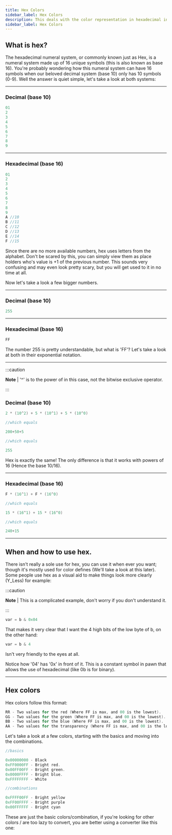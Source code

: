 ```yaml
---
title: Hex Colors
sidebar_label: Hex Colors
description: This deals with the color representation in hexadecimal in SAMP.
sidebar_label: Hex Colors
---
```


## What is hex?

The hexadecimal numeral system, or commonly known just as Hex, is a numeral system made up of 16 unique symbols (this is also known as base 16). You're probably wondering how this numeral system can have 16 symbols when our beloved decimal system (base 10) only has 10 symbols (0-9). Well the answer is quiet simple, let's take a look at both systems:

---
  
### Decimal (base 10)

```c
01
2
3
4
5
6
7
8
9
```

---
  
### Hexadecimal (base 16)

```c
01
2
3
4
5
6
7
8
9
A //10
B //11
C //12
D //13
E //14
F //15
```

Since there are no more available numbers, hex uses letters from the alphabet. Don't be scared by this, you can simply view them as place holders who's value is +1 of the previous number. This sounds very confusing and may even look pretty scary, but you will get used to it in no time at all.

Now let's take a look a few bigger numbers.

---
  
### Decimal (base 10)

```c
255
```

---
  
### Hexadecimal (base 16)

```c
FF
```

The number 255 is pretty understandable, but what is 'FF'? Let's take a look at both in their exponential notation.

---
  
:::caution

**Note** | '^' is to the power of in this case, not the bitwise exclusive operator.

:::

### Decimal (base 10)

```c
2 * (10^2) + 5 * (10^1) + 5 * (10^0)

//which equals

200+50+5

//which equals

255
```

Hex is exactly the same! The only difference is that it works with powers of 16 (Hence the base 10/16).

---
  
### Hexadecimal (base 16)

```c
F * (16^1) + F * (16^0)

//which equals

15 * (16^1) + 15 * (16^0)

//which equals

240+15
```

---
  
## When and how to use hex.

There isn't really a sole use for hex, you can use it when ever you want; though it's mostly used for color defines (We'll take a look at this later). Some people use hex as a visual aid to make things look more clearly (Y_Less) for example:

:::caution

**Note** | This is a complicated example, don't worry if you don't understand it.

:::

```c
var = b & 0x04
```

That makes it very clear that I want the 4 high bits of the low byte of b, on the other hand:

```c
var = b & 4
```

Isn't very friendly to the eyes at all.

Notice how '04' has '0x' in front of it. This is a constant symbol in pawn that allows the use of hexadecimal (like 0b is for binary).

---
  
## Hex colors

Hex colors follow this format:

```c
RR - Two values for the red (Where FF is max, and 00 is the lowest).
GG - Two values for the green (Where FF is max, and 00 is the lowest).
BB - Two values for the blue (Where FF is max, and 00 is the lowest).
AA - Two values for the transparency (Where FF is max, and 00 is the lowest).
```

Let's take a look at a few colors, starting with the basics and moving into the combinations.

```c
//basics

0x00000000 - Black
0xFF0000FF - Bright red.
0x00FF00FF - Bright green.
0x0000FFFF - Bright blue.
0xFFFFFFFF - White

//combinations

0xFFFF00FF - Bright yellow
0xFF00FFFF - Bright purple
0x00FFFFFF - Bright cyan
```

These are just the basic colors/combination, if you're looking for other colors / are too lazy to convert, you are better using a converter like this one:
